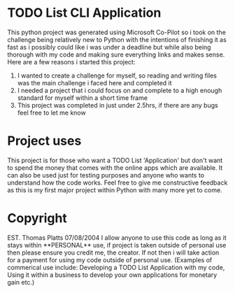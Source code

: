 <h1>TODO List CLI Application</h1>
This python project was generated using Microsoft Co-Pilot so i took on the challenge being relatively new to Python with the intentions of finishing it
as fast as i possibly could like i was under a deadline but while also being thorough with my code and making sure everything links and makes sense.
Here are a few reasons i started this project:
<ol>
    <li>I wanted to create a challenge for myself, so reading and writing files was the main challenge i faced here and completed it</li>
    <li>I needed a project that i could focus on and complete to a high enough standard for myself within a short time frame</li>
    <li>This project was completed in just under 2.5hrs, if there are any bugs feel free to let me know</li>
</ol>

<h1>Project uses</h1>
This project is for those who want a TODO List 'Application' but don't want to spend the money that comes with the online apps which are available. It can also be used just for testing purposes and anyone who wants to understand how the code works. Feel free to give me constructive feedback as this is my first major project within Python with many more yet to come.

<h1>Copyright</h1>
EST. Thomas Platts 07/08/2004
I allow anyone to use this code as long as it stays within **PERSONAL** use, if project is taken outside of personal use then please ensure you credit me, the creator. If not then i will take action for a payment for using my code outside of personal use. (Examples of commerical use include: Developing a TODO List Application with my code, Using it within a business to develop your own applications for monetary gain etc.)
